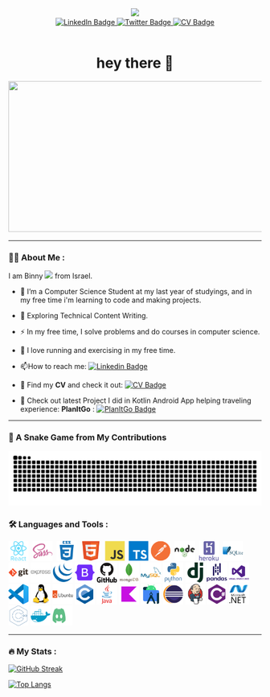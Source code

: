 <div id="header" align="center">
  <img src="https://media.giphy.com/media/v1.Y2lkPTc5MGI3NjExcWIwcmhjOGIyY2RhcmptZGtlc3VxMGpjOXUyNGhlMmhqeHJhZm5sYSZlcD12MV9pbnRlcm5hbF9naWZfYnlfaWQmY3Q9cw/M9gbBd9nbDrOTu1Mqx/giphy.gif" width="100"/>
  <div id="badges" >
  <a href="https://www.linkedin.com/in/binny-schriger-6b5740211/">
    <img src="https://img.shields.io/badge/LinkedIn-blue?style=for-the-badge&logo=linkedin&logoColor=white" alt="LinkedIn Badge"/>
  </a>
  <a href="https://www.facebook.com/binny.schriger">
    <img src="https://img.shields.io/badge/Facebook-blue?style=for-the-badge&logo=Facebook&logoColor=white" alt="Twitter Badge"/>
  </a>
    <a href="https://protfolio-website-nine.vercel.app/my_cv.pdf">
       <img src="https://img.shields.io/badge/CV-Resume-green?style=for-the-badge&logo=readthedocs&logoColor=white" alt="CV Badge"/>
    </a>
</div>
<img src="https://komarev.com/ghpvc/?username=binny3213&style=flat-square&color=blue" alt=""/>

 <h1>
  hey there 👋
</h1>

</div>

<div align="center">
  <img src="https://media.giphy.com/media/v1.Y2lkPTc5MGI3NjExdHh4em16OGZ1MmFjMXpqM3lxNTN1aTg1dWs0aHJsNHppaXd4MXY0dSZlcD12MV9pbnRlcm5hbF9naWZfYnlfaWQmY3Q9Zw/dWesBcTLavkZuG35MI/giphy.gif" width="600" height="300"/>
</div>

---
### :man_technologist: About Me :
I am Binny <img src="https://media.giphy.com/media/WUlplcMpOCEmTGBtBW/giphy.gif" width="30"> from Israel.
- :telescope: I’m a Computer Science Student at my last year of studyings, and in my free time i'm learning to code and making projects.

- :seedling: Exploring Technical Content Writing.

- :zap: In my free time, I solve problems and do courses in computer science.
- 🏃 I love running and exercising in my free time.

- :mailbox:How to reach me: [![Linkedin Badge](https://img.shields.io/badge/-binny-blue?style=flat&logo=Linkedin&logoColor=white)](https://www.linkedin.com/in/binny-schriger-6b5740211/)
- 📄 Find my **CV** and check it out: [![CV Badge](https://img.shields.io/badge/CV-Download-green?style=flat&logo=readthedocs&logoColor=white)](https://protfolio-website-nine.vercel.app/my_cv.pdf)
- 🗻 Check out latest Project I did in Kotlin Android App helping traveling experience: **PlanItGo** : [![PlanItGo Badge](https://img.shields.io/badge/-PlanItGo-blue?style=flat&logo=google-earth&logoColor=white)](https://github.com/binny3213/PlanItGo-Kotlin)
---

### 🐍 A Snake Game from My Contributions
![Snake animation](https://github.com/binny3213/binny3213/blob/output/github-contribution-grid-snake.svg)

### :hammer_and_wrench: Languages and Tools :
<div>
  <img src="https://github.com/devicons/devicon/blob/master/icons/react/react-original-wordmark.svg" title="React" alt="React" width="40" height="40"/>&nbsp;
  <img src="https://github.com/devicons/devicon/blob/master/icons/sass/sass-original.svg"  title="sass" alt="sass" width="40" height="40"/>&nbsp;
  <img src="https://github.com/devicons/devicon/blob/master/icons/css3/css3-plain-wordmark.svg"  title="CSS3" alt="CSS" width="40" height="40"/>&nbsp;
  <img src="https://github.com/devicons/devicon/blob/master/icons/html5/html5-original.svg" title="HTML5" alt="HTML" width="40" height="40"/>&nbsp;
  <img src="https://github.com/devicons/devicon/blob/master/icons/javascript/javascript-original.svg" title="JavaScript" alt="JavaScript" width="40" height="40"/>&nbsp;
  <img src="https://github.com/devicons/devicon/blob/master/icons/typescript/typescript-original.svg" title="typescript" **alt="typescript" width="40" height="40"/>  
  <img src="https://github.com/devicons/devicon/blob/master/icons/postman/postman-original.svg" title="Postman"  alt="Postman" width="40" height="40"/>&nbsp;
  <img src="https://github.com/devicons/devicon/blob/master/icons/nodejs/nodejs-original-wordmark.svg" title="NodeJS" alt="NodeJS" width="40" height="40"/>&nbsp;
   <img src="https://github.com/devicons/devicon/blob/master/icons/heroku/heroku-plain-wordmark.svg" title="Heroku" alt="Heroku" width="40" height="40"/>&nbsp;
  <img src="https://github.com/devicons/devicon/blob/master/icons/sqlite/sqlite-original-wordmark.svg" title="sqlite" **alt="sqlite" width="40" height="40"/>
  <img src="https://github.com/devicons/devicon/blob/master/icons/git/git-original-wordmark.svg" title="Git" **alt="Git" width="40" height="40"/>
  <img src="https://github.com/devicons/devicon/blob/master/icons/express/express-original-wordmark.svg" title="express" **alt="express" width="40" height="40"/>
   <img src="https://github.com/devicons/devicon/blob/master/icons/jquery/jquery-plain.svg" title="jQuery" **alt="jQuery" width="40" height="40"/>
   <img src="https://github.com/devicons/devicon/blob/master/icons/bootstrap/bootstrap-plain.svg" title="bootstrap" **alt="bootstrap" width="40" height="40"/>   
  <img src="https://github.com/devicons/devicon/blob/master/icons/github/github-original-wordmark.svg" title="Github" **alt="Github" width="40" height="40"/>
  <img src="https://github.com/devicons/devicon/blob/master/icons/mongodb/mongodb-original-wordmark.svg" title="mongoDB" **alt="MongoDB" width="40" height="40"/>
  <img src="https://github.com/devicons/devicon/blob/master/icons/mysql/mysql-original-wordmark.svg" title="mySql" **alt="MySql" width="40" height="40"/>
  <img src="https://github.com/devicons/devicon/blob/master/icons/python/python-original-wordmark.svg" title="Python" **alt="Python" width="40" height="40"/>
  <img src="https://github.com/devicons/devicon/blob/master/icons/django/django-plain.svg" title="Django" **alt="Django" width="40" height="40"/>
  <img src="https://github.com/devicons/devicon/blob/master/icons/pandas/pandas-plain-wordmark.svg" title="Pandas" **alt="Pandas" width="40" height="40"/>
  <img src="https://github.com/devicons/devicon/blob/master/icons/visualstudio/visualstudio-plain-wordmark.svg" title="Visual studio" **alt="Visual studio" width="40" height="40"/>
    <img src="https://github.com/devicons/devicon/blob/master/icons/vscode/vscode-original.svg" title="vscode" **alt="vscode" width="40" height="40"/>
   <img src="https://github.com/devicons/devicon/blob/master/icons/linux/linux-original.svg" title="linux" **alt="linux" width="40" height="40"/>
  <img src="https://github.com/devicons/devicon/blob/master/icons/ubuntu/ubuntu-original-wordmark.svg" title="ubuntu" **alt="ubuntu" width="40" height="40"/>
   <img src="https://github.com/devicons/devicon/blob/master/icons/c/c-original.svg" title="C" **alt="C" width="40" height="40"/>
   <img src="https://github.com/devicons/devicon/blob/master/icons/java/java-original-wordmark.svg" title="Java" **alt="Java" width="40" height="40"/>
  <img src="https://github.com/devicons/devicon/blob/master/icons/kotlin/kotlin-plain.svg" title="Kotlin" **alt="Kotlin" width="40" height="40"/>
   <img src="https://github.com/devicons/devicon/blob/master/icons/androidstudio/androidstudio-original.svg" title="androidstudio" **alt="androidstudio" width="40" height="40"/>
  <img src="https://github.com/devicons/devicon/blob/master/icons/eclipse/eclipse-original.svg" title="eclipse" **alt="eclipse" width="40" height="40"/>
    <img src="https://github.com/devicons/devicon/blob/master/icons/jenkins/jenkins-original.svg" title="jenkins" **alt="jenkins" width="40" height="40"/>
   <img src="https://github.com/devicons/devicon/blob/master/icons/csharp/csharp-plain.svg" title="C#" **alt="C#" width="40" height="40"/>
  <img src="https://github.com/devicons/devicon/blob/master/icons/dot-net/dot-net-original-wordmark.svg" title=".NET" **alt=".NET" width="40" height="40"/>
   <img src="https://github.com/devicons/devicon/blob/master/icons/cplusplus/cplusplus-line.svg" title="ocker" **alt="C++" width="40" height="40"/>  
  <img src="https://github.com/devicons/devicon/blob/master/icons/docker/docker-plain.svg" title="Docker" **alt="Docker" width="40" height="40"/> 
  <img src="https://github.com/devicons/devicon/blob/master/docs/assets/css/discord-logo.svg" title="discord" **alt="discord" width="40" height="40"/>  
</div>

---

### :fire: My Stats :

[![GitHub Streak](http://github-readme-streak-stats.herokuapp.com?user=binny3213&theme=dark&hide_border=true&date_format=M%20j%5B%2C%20Y%5D&card_height=200)](https://git.io/streak-stats)


[![Top Langs](https://github-readme-stats.vercel.app/api/top-langs/?username=binny3213&layout=compact&theme=vision-friendly-dark)](https://github.com/anuraghazra/github-readme-stats)










